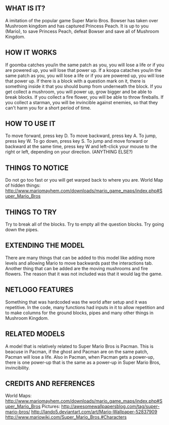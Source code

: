 ## WHAT IS IT?
A imitation of the popular game Super Mario Bros.
Bowser has taken over Mushroom kingdom and has captured Princess Peach. It is up to you (Mario), to save Princess Peach, defeat Bowser and save all of Mushroom Kingdom.
## HOW IT WORKS
If goomba catches you/in the same patch as you, you will lose a life or if you are powered up, you will lose that power up.
If a koopa cataches you/in the same patch as you, you will lose a life or if you are powered up, you will lose that power up.
If there is a block with a question mark on it, there is something inside it that you should bump from underneath the block.
If you get collect a mushroom, you will power up, grow bigger and be able to break blocks.
If you collect a fire flower, you will be able to throw fireballs.
If you collect a starman, you will be invincible against enemies, so that they can't harm you for a short period of time.
## HOW TO USE IT
To move forward, press key D.
To move backward, press key A.
To jump, press key W.
To go down, press key S.
To jump and move forward or backward at the same time, press key W and left-click your mouse to the right or left, depending on your direction.
(ANYTHING ELSE?)
## THINGS TO NOTICE
Do not go too fast or you will get warped back to where you are.
World Map of hidden things: 
http://www.mariomayhem.com/downloads/mario_game_maps/index.php#Super_Mario_Bros
## THINGS TO TRY
Try to break all of the blocks.
Try to empty all the question blocks.
Try going down the pipes.
## EXTENDING THE MODEL
There are many things that can be added to this model like adding more levels and allowing Mario to move backwards past the interactions tab. Another thing that can be added are the moving mushrooms and fire flowers. The reason that it was not included was that it would lag the game.
## NETLOGO FEATURES
Something that was hardcoded was the world after setup and it was repetitive. In the code, many functions had inputs in it to allow repetition and to make columns for the ground blocks, pipes and many other things in Mushroom Kingdom.
## RELATED MODELS
A model that is relatively related to Super Mario Bros is Pacman. This is beacuse in Pacman, if the ghost and Pacman are on the same patch, Pacman will lose a life. Also in Pacman, when Pacman gets a power-up, there is one power-up that is the same as a power-up in Super Mario Bros, invincibility. 
## CREDITS AND REFERENCES
World Maps:
http://www.mariomayhem.com/downloads/mario_game_maps/index.php#Super_Mario_Bros
Pictures:
http://awesomewallpapersblog.com/tag/super-mario-bros/
http://lando5.deviantart.com/art/Mario-Wallpaper-52837909
http://www.mariowiki.com/Super_Mario_Bros.#Characters
